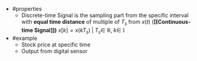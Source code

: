 - #properties 
	- Discrete-time Signal is the sampling part from the specific interval with **equal time distance** of multiple of $T_{s}$ from $x(t)$ (**[[Continuous-time Signal]])** 
	  $x[k] = x(kT_{s}) \; | \; T_{s} \in\ \mathbb{R} ,\; k \in\ \mathbb{I}$  
- #example 
	- Stock price at specific time
	- Output from digital sensor